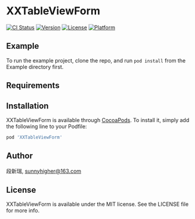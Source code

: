 # XXTableViewForm

[![CI Status](https://img.shields.io/travis/段新瑞/XXTableViewForm.svg?style=flat)](https://travis-ci.org/段新瑞/XXTableViewForm)
[![Version](https://img.shields.io/cocoapods/v/XXTableViewForm.svg?style=flat)](https://cocoapods.org/pods/XXTableViewForm)
[![License](https://img.shields.io/cocoapods/l/XXTableViewForm.svg?style=flat)](https://cocoapods.org/pods/XXTableViewForm)
[![Platform](https://img.shields.io/cocoapods/p/XXTableViewForm.svg?style=flat)](https://cocoapods.org/pods/XXTableViewForm)

## Example

To run the example project, clone the repo, and run `pod install` from the Example directory first.

## Requirements

## Installation

XXTableViewForm is available through [CocoaPods](https://cocoapods.org). To install
it, simply add the following line to your Podfile:

```ruby
pod 'XXTableViewForm'
```

## Author

段新瑞, sunnyhigher@163.com

## License

XXTableViewForm is available under the MIT license. See the LICENSE file for more info.
